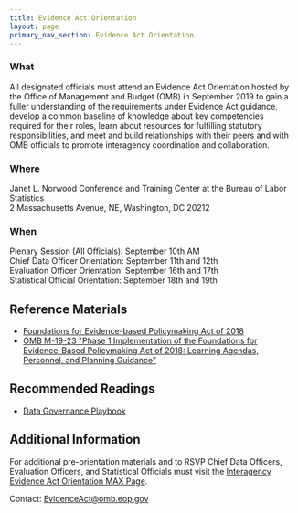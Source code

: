 ```yaml
---
title: Evidence Act Orientation
layout: page
primary_nav_section: Evidence Act Orientation
---
```


### What
All designated officials must attend an Evidence Act Orientation hosted by the Office of Management and Budget (OMB) in September 2019 to gain a fuller understanding of the requirements under Evidence Act guidance, develop a common baseline of knowledge about key competencies required for their roles, learn about resources for fulfilling statutory responsibilities, and meet and build relationships with their peers and with OMB officials to promote interagency coordination and collaboration.

### Where
Janet L. Norwood Conference and Training Center at the Bureau of Labor Statistics  
2 Massachusetts Avenue, NE, Washington, DC 20212

### When
Plenary Session (All Officials): September 10th AM  
Chief Data Officer Orientation: September 11th and 12th  
Evaluation Officer Orientation: September 16th and 17th  
Statistical Official Orientation: September 18th and 19th  

## Reference Materials
* [Foundations for Evidence-based Policymaking Act of 2018](https://www.congress.gov/bill/115th-congress/house-bill/4174/text)
* [OMB M-19-23 "Phase 1 Implementation of the Foundations for Evidence-Based Policymaking Act of 2018: Learning Agendas, Personnel, and Planning Guidance"](https://www.whitehouse.gov/wp-content/uploads/2019/07/M-19-23.pdf)

## Recommended Readings
* [Data Governance Playbook](https://resources.data.gov/assets/documents/fds-data-governance-playbook.pdf)

## Additional Information

For additional pre-orientation materials and to RSVP Chief Data Officers, Evaluation Officers, and Statistical Officials must visit the  [Interagency Evidence Act Orientation MAX Page](https://community.max.gov/x/frXmZg).

Contact: [EvidenceAct@omb.eop.gov](mailto:EvidenceAct@omb.eop.gov) 
